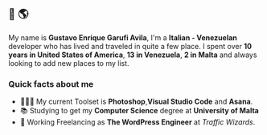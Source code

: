 ## 👋 🌎

<!--**GustavoGarufi/GustavoGarufi** is a ✨ _special_ ✨ repository because its `README.md` (this file) appears on your GitHub profile.-->

My name is **Gustavo Enrique Garufi Avila**, I'm a **Italian - Venezuelan** developer who has lived and traveled in quite a few place. I spent over **10 years in United States of America**, **13 in Venezuela**, **2 in Malta** and always looking to add new places to my list.

### Quick facts about me

- 👨🏻‍💻 My current Toolset is **Photoshop**,**Visual Studio Code** and **Asana**.
- 📚 Studying to get my **Computer Science** degree at **University of Malta**
- 💼 Working Freelancing as **The WordPress Engineer** at *Traffic Wizards*.
